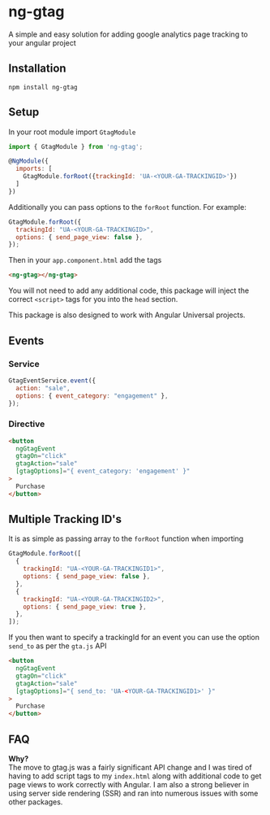 # ng-gtag

A simple and easy solution for adding google analytics page tracking to your angular project

## Installation

`npm install ng-gtag`

## Setup

In your root module import `GtagModule`

```js
import { GtagModule } from 'ng-gtag';

@NgModule({
  imports: [
    GtagModule.forRoot({trackingId: 'UA-<YOUR-GA-TRACKINGID>'})
  ]
})
```

Additionally you can pass options to the `forRoot` function. For example:

```js
GtagModule.forRoot({
  trackingId: "UA-<YOUR-GA-TRACKINGID>",
  options: { send_page_view: false },
});
```

Then in your `app.component.html` add the tags

```html
<ng-gtag></ng-gtag>
```

You will not need to add any additional code, this package will inject the correct `<script>` tags for you into the `head` section.

This package is also designed to work with Angular Universal projects.

## Events

### Service

```js
GtagEventService.event({
  action: "sale",
  options: { event_category: "engagement" },
});
```

### Directive

```html
<button
  ngGtagEvent
  gtagOn="click"
  gtagAction="sale"
  [gtagOptions]="{ event_category: 'engagement' }"
>
  Purchase
</button>
```

## Multiple Tracking ID's

It is as simple as passing array to the `forRoot` function when importing

```js
GtagModule.forRoot([
  {
    trackingId: "UA-<YOUR-GA-TRACKINGID1>",
    options: { send_page_view: false },
  },
  {
    trackingId: "UA-<YOUR-GA-TRACKINGID2>",
    options: { send_page_view: true },
  },
]);
```

If you then want to specify a trackingId for an event you can use the option `send_to` as per the `gta.js` API

```html
<button
  ngGtagEvent
  gtagOn="click"
  gtagAction="sale"
  [gtagOptions]="{ send_to: 'UA-<YOUR-GA-TRACKINGID1>' }"
>
  Purchase
</button>
```

## FAQ

**Why?**  
The move to gtag.js was a fairly significant API change and I was tired of having to add script tags to my `index.html` along with additional code to get page views to work correctly with Angular. I am also a strong believer in using server side rendering (SSR) and ran into numerous issues with some other packages.
